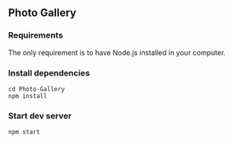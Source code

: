 ## Photo Gallery
### Requirements
The only requirement is to have Node.js installed in your computer.
### Install dependencies
```
cd Photo-Gallery
npm install
```
### Start dev server
```
npm start
```
